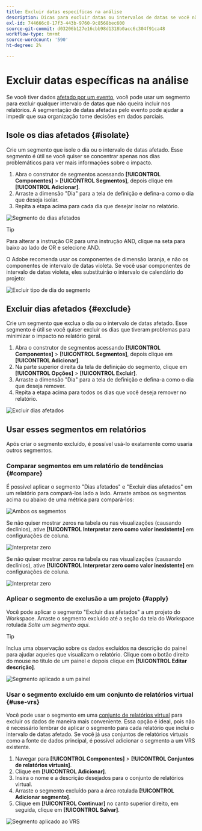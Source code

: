 ```yaml
---
title: Excluir datas específicas na análise
description: Dicas para excluir datas ou intervalos de datas se você não deseja incluí-las nos relatórios.
exl-id: 744666c0-17f3-443b-9760-9c8568bec600
source-git-commit: d03206b127e16cbb98d1318b0acc6c304f91ca48
workflow-type: tm+mt
source-wordcount: '590'
ht-degree: 2%

---
```


# Excluir datas específicas na análise

Se você tiver dados [afetado por um evento](overview.md), você pode usar um segmento para excluir qualquer intervalo de datas que não queira incluir nos relatórios. A segmentação de datas afetadas pelo evento pode ajudar a impedir que sua organização tome decisões em dados parciais.

## Isole os dias afetados {#isolate}

Crie um segmento que isole o dia ou o intervalo de datas afetado. Esse segmento é útil se você quiser se concentrar apenas nos dias problemáticos para ver mais informações sobre o impacto.

1. Abra o construtor de segmentos acessando **[!UICONTROL Componentes]** > **[!UICONTROL Segmentos]**, depois clique em **[!UICONTROL Adicionar]**.
2. Arraste a dimensão &quot;Dia&quot; para a tela de definição e defina-a como o dia que deseja isolar.
3. Repita a etapa acima para cada dia que desejar isolar no relatório.

![Segmento de dias afetados](assets/affected_days.jpg)

>[!TIP]
>
>Para alterar a instrução OR para uma instrução AND, clique na seta para baixo ao lado de OR e selecione AND.

O Adobe recomenda usar os componentes de dimensão laranja, e não os componentes de intervalo de datas violeta. Se você usar componentes de intervalo de datas violeta, eles substituirão o intervalo de calendário do projeto:

![Excluir tipo de dia do segmento](assets/exclude_segment_day_type.jpg)

## Excluir dias afetados {#exclude}

Crie um segmento que exclua o dia ou o intervalo de datas afetado. Esse segmento é útil se você quiser excluir os dias que tiveram problemas para minimizar o impacto no relatório geral.

1. Abra o construtor de segmentos acessando **[!UICONTROL Componentes]** > **[!UICONTROL Segmentos]**, depois clique em **[!UICONTROL Adicionar]**.
2. Na parte superior direita da tela de definição do segmento, clique em **[!UICONTROL Opções]** > **[!UICONTROL Excluir]**.
3. Arraste a dimensão &quot;Dia&quot; para a tela de definição e defina-a como o dia que deseja remover.
4. Repita a etapa acima para todos os dias que você deseja remover no relatório.

![Excluir dias afetados](assets/exclude_affected_days.jpg)

## Usar esses segmentos em relatórios

Após criar o segmento excluído, é possível usá-lo exatamente como usaria outros segmentos.

### Comparar segmentos em um relatório de tendências {#compare}

É possível aplicar o segmento &quot;Dias afetados&quot; e &quot;Excluir dias afetados&quot; em um relatório para compará-los lado a lado. Arraste ambos os segmentos acima ou abaixo de uma métrica para compará-los:

![Ambos os segmentos](assets/affected_and_exclude.png)

Se não quiser mostrar zeros na tabela ou nas visualizações (causando declínios), ative **[!UICONTROL Interpretar zero como valor inexistente]** em configurações de coluna.

![Interpretar zero](assets/interpret_zero.png)

Se não quiser mostrar zeros na tabela ou nas visualizações (causando declínios), ative **[!UICONTROL Interpretar zero como valor inexistente]** em configurações de coluna.

![Interpretar zero](assets/interpret_zero.png)

### Aplicar o segmento de exclusão a um projeto {#apply}

Você pode aplicar o segmento &quot;Excluir dias afetados&quot; a um projeto do Workspace. Arraste o segmento excluído até a seção da tela do Workspace rotulada *Solte um segmento aqui*.

>[!TIP]
>
>Inclua uma observação sobre os dados excluídos na descrição do painel para ajudar aqueles que visualizam o relatório. Clique com o botão direito do mouse no título de um painel e depois clique em **[!UICONTROL Editar descrição]**.

![Segmento aplicado a um painel](assets/exclude_segment_panel.jpg)

### Usar o segmento excluído em um conjunto de relatórios virtual {#use-vrs}

Você pode usar o segmento em uma [conjunto de relatórios virtual](/help/components/vrs/vrs-about.md) para excluir os dados de maneira mais conveniente. Essa opção é ideal, pois não é necessário lembrar de aplicar o segmento para cada relatório que inclui o intervalo de datas afetado. Se você já usa conjuntos de relatórios virtuais como a fonte de dados principal, é possível adicionar o segmento a um VRS existente.

1. Navegar para **[!UICONTROL Componentes]** > **[!UICONTROL Conjuntos de relatórios virtuais]**.
2. Clique em **[!UICONTROL Adicionar]**.
3. Insira o nome e a descrição desejados para o conjunto de relatórios virtual.
4. Arraste o segmento excluído para a área rotulada **[!UICONTROL Adicionar segmento]**.
5. Clique em **[!UICONTROL Continuar]** no canto superior direito, em seguida, clique em **[!UICONTROL Salvar]**.

![Segmento aplicado ao VRS](assets/exclude_segment_vrs.png)
